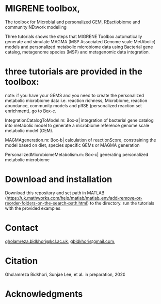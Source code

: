 # MIGRENE toolbox,
The toolbox for Microbial and personalized GEM, REactiobiome and community NEtwork modelling 

Three tutorials shows the steps that MIGRENE Toolbox automatically generate and simulate MAGMA
(MSP Associated Genome scale MetAbolic) models and personalized metabolic microbiome data
using Bacterial gene catalog, metagenome species (MSP) and metagenomic data integration.

# three tutorials are provided in the toolbox:
note: if you have your GEMS and you need to create the personalized metabolic microbiome data
i.e. reaction richness, Microbiome, reaction abundance, community models and pRSE (personalized
reaction set enrichment), go to Box-c.

IntegrationCatalogToModel.m: Box-a|
integration of bacterial gene catalog into metabolic model to generate a microbiome reference genome
scale metabolic model (GEM).

MAGMAgeneration.m: Box-b|
calculation of reactionScore, constraining the model based on diet, species specific GEMs or MAGMA generation

PersonalizedMicrobiomeMetabolism.m: Box-c| generating personalized metabolic microbiome
# Download and installation
Download this repository and set path in MATLAB (https://uk.mathworks.com/help/matlab/matlab_env/add-remove-or-reorder-folders-on-the-search-path.html) to the directory.
run the tutorials with the provided examples.  
# Contact
gholamreza.bidkhori@kcl.ac.uk,
gbidkhori@gmail.com,
# Citation
Gholamreza Bidkhori, Sunjae Lee, et al. in preparation, 2020
# Acknowledgments

